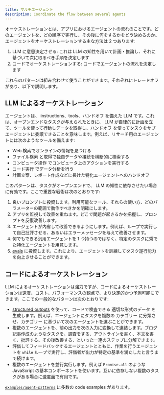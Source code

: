 ```yaml
---
title: マルチエージェント
description: Coordinate the flow between several agents
---
```


オーケストレーションとは、アプリにおけるエージェントの流れのことです。どのエージェントを、どの順序で実行し、その後に何をするかをどう決めるのか。エージェントをオーケストレーションする主な方法は 2 つあります:

1. LLM に意思決定させる: これは LLM の知性を用いて計画・推論し、それに基づいて次に取るべき手順を決定します
2. コードでオーケストレーションする: コードでエージェントの流れを決定します

これらのパターンは組み合わせて使うことができます。それぞれにトレードオフがあり、以下で説明します。

## LLM によるオーケストレーション

エージェントは、 instructions、tools、ハンドオフ を備えた LLM です。これは、オープンエンドなタスクが与えられたときに、 LLM が自律的に計画を立て、ツールを使って行動しデータを取得し、ハンドオフ を使ってタスクをサブエージェントに委譲できることを意味します。例えば、リサーチ用のエージェントには次のようなツールを備えます:

- Web 検索でオンラインの情報を見つける
- ファイル検索 と取得で独自データや接続を横断的に検索する
- コンピュータ操作 でコンピュータ上のアクションを実行する
- コード実行 でデータ分析を行う
- 計画立案、レポート作成などに長けた特化エージェントへのハンドオフ

このパターンは、タスクがオープンエンドで、 LLM の知性に依存させたい場合に有効です。ここで重要な戦術は次のとおりです:

1. 良いプロンプトに投資します。利用可能なツール、それらの使い方、どのパラメーターの範囲で動作すべきかを明確にします。
2. アプリを監視して改善を重ねます。どこで問題が起きるかを把握し、プロンプトを反復改善します。
3. エージェントが内省して改善できるようにします。例えば、ループで実行して自己批評させる、あるいはエラーメッセージを与えて改善させます。
4. 何でもできる汎用エージェントを 1 つ持つのではなく、特定のタスクに秀でた特化エージェントを用意します。
5. [evals](https://platform.openai.com/docs/guides/evals) に投資します。これにより、エージェントを訓練してタスク遂行能力を向上させることができます。

## コードによるオーケストレーション

LLM によるオーケストレーションは強力ですが、コードによるオーケストレーションは速度、コスト、パフォーマンスの観点で、より決定的かつ予測可能にできます。ここでの一般的なパターンは次のとおりです:

- [structured outputs](https://platform.openai.com/docs/guides/structured-outputs) を使って、コードで検査できる 適切な形式のデータ を生成します。例えば、エージェントにタスクを複数の カテゴリー に分類させ、カテゴリー に基づいて次のエージェントを選ぶことができます。
- 複数のエージェントを、前の出力を次の入力に変換して連結します。ブログ記事作成のようなタスクを、調査をする、アウトラインを書く、本文を書く、批評する、その後改善する、といった一連のステップに分解できます。
- 評価してフィードバックするエージェントとともに、作業を行うエージェントを `while` ループで実行し、評価者が出力が特定の基準を満たしたと言うまで続けます。
- 複数のエージェントを並行実行します。例えば `Promise.all` のような JavaScript の基本コンポーネントを使います。互いに依存しない複数のタスクがある場合に速度面で有用です。

[`examples/agent-patterns`](https://github.com/openai/openai-agents-js/tree/main/examples/agent-patterns) に多数の code examples があります。
